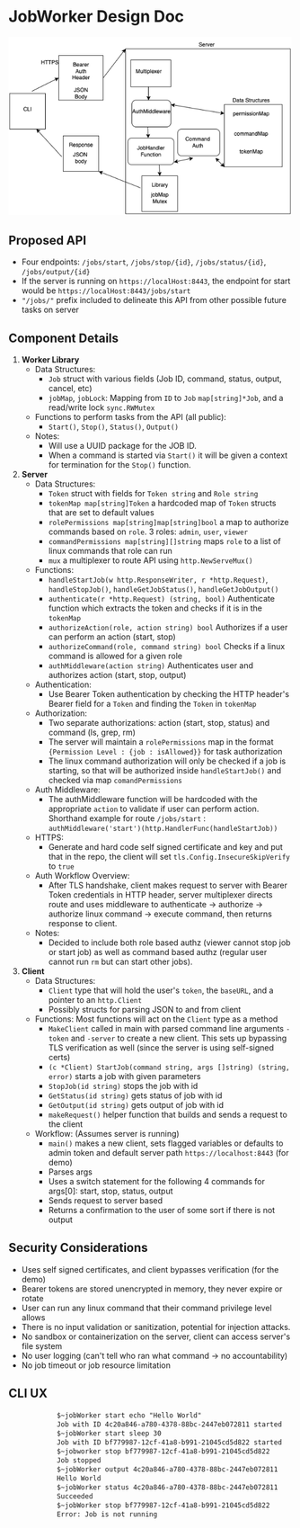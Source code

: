 # JobWorker Design Doc
![Diagram](./images/Diagram.png "Design Approach Diagram")
## Proposed API
- Four endpoints: `/jobs/start`, `/jobs/stop/{id}`, `/jobs/status/{id}`, `/jobs/output/{id}`
- If the server is running on `https://localHost:8443`, the endpoint for start would be `https://localHost:8443/jobs/start`
- `"/jobs/"` prefix included to delineate this API from other possible future tasks on server

## Component Details
1. **Worker Library**
    - Data Structures: 
        - `Job` struct with various fields (Job ID, command, status, output, cancel, etc)
        - `jobMap`, `jobLock`: Mapping from `ID` to `Job` `map[string]*Job`, and a read/write lock `sync.RWMutex` 
    - Functions to perform tasks from the API (all public):
        - `Start()`, `Stop()`, `Status()`, `Output()`
    - Notes:
        - Will use a UUID package for the JOB ID. 
        - When a command is started via `Start()` it will be given a context for termination for the `Stop()` function. 
2. **Server**
    -  Data Structures: 
        -  `Token` struct with fields for `Token string` and `Role string`
        -  `tokenMap map[string]Token` a hardcoded map of `Token` structs that are set to default values
        -  `rolePermissions map[string]map[string]bool` a map to authorize commands based on `role`. 3 roles: `admin`, `user`, `viewer`
        -  `commandPermissions map[string][]string` maps `role` to a list of linux commands that role can run
        -  `mux` a multiplexer to route API using `http.NewServeMux()`
    - Functions: 
        - `handleStartJob(w http.ResponseWriter, r *http.Request)`, `handleStopJob()`, `handleGetJobStatus()`, `handleGetJobOutput()`
        - `authenticate(r *http.Request) (string, bool)` Authenticate function which extracts the token and checks if it is in the `tokenMap`
        - `authorizeAction(role, action string) bool` Authorizes if a user can perform an action (start, stop)
        - `authorizeCommand(role, command string) bool` Checks if a linux command is allowed for a given role
        - `authMiddleware(action string)` Authenticates user and authorizes action (start, stop, output)
    -  Authentication:
        - Use Bearer Token authentication by checking the HTTP header's Bearer field for a `Token` and finding the `Token` in `tokenMap`
    - Authorization:
        - Two separate authorizations: action (start, stop, status) and command (ls, grep, rm)
        - The server will maintain a `rolePermissions` map in the format `{Permission Level : {job : isAllowed}}` for task authorization
        - The linux command authorization will only be checked if a job is starting, so that will be authorized inside `handleStartJob()` and checked via map `comandPermissions`
    - Auth Middleware:
        - The authMiddleware function will be hardcoded with the appropriate `action` to validate if user can perform action. Shorthand example for route `/jobs/start` : `authMiddleware('start')(http.HandlerFunc(handleStartJob))`
    - HTTPS:
        - Generate and hard code self signed certificate and key and put that in the repo, the client will set `tls.Config.InsecureSkipVerify` to `true`
    - Auth Workflow Overview: 
        - After TLS handshake, client makes request to server with Bearer Token credentials in HTTP header, server multiplexer directs route and uses middleware to authenticate -> authorize -> authorize linux command -> execute command, then returns response to client. 
    - Notes:
        - Decided to include both role based authz (viewer cannot stop job or start job) as well as command based authz (regular user cannot run `rm` but can start other jobs). 
3. **Client**
    - Data Structures:
        - `Client` type that will hold the user's `token`, the `baseURL`, and a pointer to an `http.Client`
        - Possibly structs for parsing JSON to and from client
    - Functions: Most functions will act on the `Client` type as a method
        - `MakeClient` called in main with parsed command line arguments `-token` and `-server` to create a new client. This sets up bypassing TLS verification as well (since the server is using self-signed certs)
        - `(c *Client) StartJob(command string, args []string) (string, error)` starts a job with given parameters
        - `StopJob(id string)` stops the job with id 
        - `GetStatus(id string)` gets status of job with id
        - `GetOutput(id string)` gets output of job with id
        - `makeRequest()` helper function that builds and sends a request to the client 
    - Workflow: (Assumes server is running)
        - `main()` makes a new client, sets flagged variables or defaults to admin token and default server path `https://localhost:8443` (for demo)
        - Parses args
        - Uses a switch statement for the following 4 commands for args[0]: start, stop, status, output
        - Sends request to server based
        - Returns a confirmation to the user of some sort if there is not output

## Security Considerations
- Uses self signed certificates, and client bypasses verification (for the demo)
- Bearer tokens are stored unencrypted in memory, they never expire or rotate
- User can run any linux command that their command privilege level allows 
- There is no input validation or sanitization, potential for injection attacks.  
- No sandbox or containerization on the server, client can access server's file system
- No user logging (can't tell who ran what command -> no accountability)
- No job timeout or job resource limitation

## CLI UX   
```
            $~jobWorker start echo "Hello World"
            Job with ID 4c20a846-a780-4378-88bc-2447eb072811 started
            $~jobWorker start sleep 30
            Job with ID bf779987-12cf-41a8-b991-21045cd5d822 started
            $~jobworker stop bf779987-12cf-41a8-b991-21045cd5d822
            Job stopped
            $~jobWorker output 4c20a846-a780-4378-88bc-2447eb072811
            Hello World
            $~jobWorker status 4c20a846-a780-4378-88bc-2447eb072811
            Succeeded
            $~jobWorker stop bf779987-12cf-41a8-b991-21045cd5d822
            Error: Job is not running           
```

